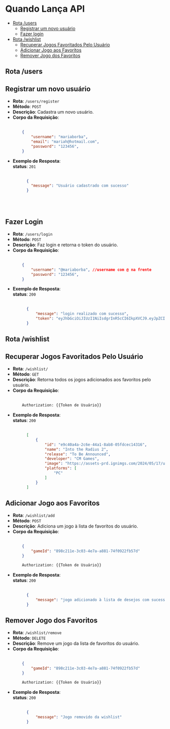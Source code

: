 # Quando Lança API
- [Rota /users](#rotausers)
  - [Registrar um novo usuário](#registrarusuario)
  - [Fazer login](#fazerlogin)
- [Rota /wishlist](#rotawishlist)
  - [Recuperar Jogos Favoritados Pelo Usuário](#favoritos)
  - [Adicionar Jogo aos Favoritos](#adicionarfavoritos)
  - [Remover Jogo dos Favoritos](#removerfavoritos)
 

## Rota /users
<a name="#rotausers"></a>
## Registrar um novo usuário
<a name="#registrarusuario"></a>
- **Rota**: `/users/register`
- **Método**: `POST`
- **Descrição**: Cadastra um novo usuário.
- **Corpo da Requisição**:
  </br></br>
    ```json
        {
            "username": "mariaborba",
            "email": "mariah@hotmail.com",
            "password": "123456",
        }
    ```
- **Exemplo de Resposta**:
  </br>
  **status**: `201`
  </br></br>
  ```json
        {
          "message": "Usuário cadastrado com sucesso"
        }
    ```

</br></br>
## Fazer Login
<a name="#fazerlogin"></a>
- **Rota**: `/users/login`
- **Método**: `POST`
- **Descrição**: Faz login e retorna o token do usuário.
- **Corpo da Requisição**:
  </br></br>
    ```json
        {
            "username": "@mariaborba", //username com @ na frente
            "password": "123456",
        }
    ```
- **Exemplo de Resposta**:
  </br>
  **status**: `200`
  </br></br>
  ```json
        {
        	"message": "login realizado com sucesso",
        	"token": "eyJhbGciOiJIUzI1NiIsdgrInR5cCI6IkpXVCJ9.eyJpZCIZiYzk4MzRlL4h68jItNDUzMy1hZThjLTgxYmE1MjU0ZDc1YiIsImlhdCI6MTcxODY4MjgxNH0.vlOyNwfTr6hMBqA6Dru3P6s3_85GjkiaiIw7RMLAuNg"
        }
    ```

## Rota /wishlist
## Recuperar Jogos Favoritados Pelo Usuário
<a name="#favoritos"></a>
- **Rota**: `/wishlist/`
- **Método**: `GET`
- **Descrição**: Retorna todos os jogos adicionados aos favoritos pelo usuário.
- **Corpo da Requisição**:
  </br></br>
    ```txt
        Authorization: {{Token de Usuário}}
    ```
- **Exemplo de Resposta**:
  </br>
  **status**: `200`
  </br></br>
  ```json
        [
        	{
        		"id": "e9c40a4a-2c6e-44a1-8ab8-05fdcec14316",
        		"name": "Into the Radius 2",
        		"release": "To Be Announced",
        		"developer": "CM Games",
        		"image": "https://assets-prd.ignimgs.com/2024/05/17/untitled-1-1715983716012.png?width=300&crop=1%3A1%2Csmart&auto=webp",
        		"platforms": [
        			"PC"
        		]
        	}
        ]
    ```

## Adicionar Jogo aos Favoritos
<a name="#adicionarfavoritos"></a>
- **Rota**: `/wishlist/add`
- **Método**: `POST`
- **Descrição**: Adiciona um jogo à lista de favoritos do usuário.
- **Corpo da Requisição**:
  </br></br>
    ```json
        {
        	"gameId": "898c211e-3c03-4e7a-a881-74f0922fb57d"
        }
    ```
    ```txt
        Authorization: {{Token de Usuário}}
    ```
- **Exemplo de Resposta**:
  </br>
  **status**: `200`
  </br></br>
  ```json
        {
        	"message": "jogo adicionado à lista de desejos com sucesso"
        }
  ```

## Remover Jogo dos Favoritos
<a name="#removerfavoritos"></a>
- **Rota**: `/wishlist/remove`
- **Método**: `DELETE`
- **Descrição**: Remove um jogo da lista de favoritos do usuário.
- **Corpo da Requisição**:
  </br></br>
    ```json
        {
        	"gameId": "898c211e-3c03-4e7a-a881-74f0922fb57d"
        }
    ```
    ```txt
        Authorization: {{Token de Usuário}}
    ```
- **Exemplo de Resposta**:
  </br>
  **status**: `200`
  </br></br>
  ```json
        {
        	"message": "Jogo removido da wishlist"
        }
  ```
